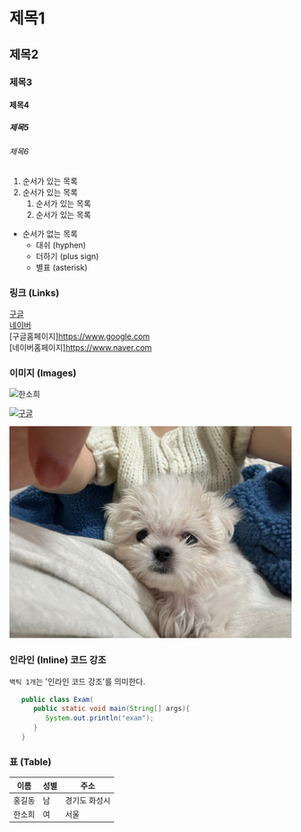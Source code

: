 # 제목1

## 제목2

### 제목3

#### 제목4

##### 제목5

###### 제목6

1. 순서가 있는 목록
2. 순서가 있는 목록
   1. 순서가 있는 목록
   2. 순서가 있는 목록

- 순서가 없는 목록
  - 대쉬 (hyphen)
  * 더하기 (plus sign)
  - 별표 (asterisk)

### 링크 (Links)

[구글](https://www.google.com)  
[네이버](https://www.naver.com)  
[구글홈페이지]<https://www.google.com>  
[네이버홈페이지]<https://www.naver.com>

### 이미지 (Images)

![한소희](https://search.pstatic.net/common?type=b&size=216&expire=1&refresh=true&quality=100&direct=true&src=http%3A%2F%2Fsstatic.naver.net%2Fpeople%2Fportrait%2F202001%2F20200113143850805.jpg)

[![구글](https://www.google.com/images/branding/googlelogo/1x/googlelogo_color_272x92dp.png)](https://www.google.com)

![조토리](./asset/dog.jpg)


### 인라인 (Inline) 코드 강조
`백틱 1개`는 '인라인 코드 강조'를 의미한다.

```java
   public class Exam(
      public static void main(String[] args){
         System.out.println("exam");
      }
   }
```


### 표 (Table)
|이름|성별|주소|
|---|---|---|
|홍길동|남|경기도 화성시|
|한소희|여|서울|
